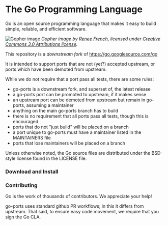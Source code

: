 # The Go Programming Language

Go is an open source programming language that makes it easy to build simple,
reliable, and efficient software.

![Gopher image](https://golang.org/doc/gopher/fiveyears.jpg)
*Gopher image by [Renee French][rf], licensed under [Creative Commons 3.0 Attributions license][cc3-by].*

This repository is a *downstream fork* of https://go.googlesource.com/go

It is intended to support ports that are not (yet?) accepted upstream,
or ports which have been demoted from upstream.

While we do not require that a port pass all tests, there are some rules:

* go-ports is a downstream fork, and superset of, the latest release
* a go-ports port can be promoted to upstream, if it makes sense
* an upstream port can be demoted from upstream but remain in go-ports, assuming a maintainer
* anything on the main go-ports branch has to build
* there is no requirement that all ports pass all tests, though this is encouraged
* ports that do not "just build" will be placed on a branch
* a port unique to go-ports must have a maintainer listed in the MAINTAINERS file
* ports that lose maintainers will be placed on a branch

Unless otherwise noted, the Go source files are distributed under the
BSD-style license found in the LICENSE file.

### Download and Install

### Contributing

Go is the work of thousands of contributors. We appreciate your help!

go-ports uses standard github PR workflows; in this it differs from upstream.
That said, to ensure easy code movement, we require that you sign the Go CLA.

[rf]: https://reneefrench.blogspot.com/
[cc3-by]: https://creativecommons.org/licenses/by/3.0/
